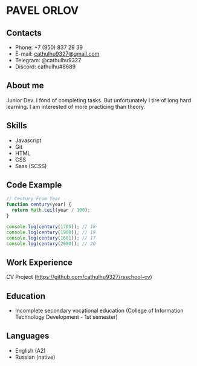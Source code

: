 # PAVEL ORLOV

## Contacts
- Phone: +7 (950) 837 29 39
- E-mail: cathulhu9327@gmail.com
- Telegram: @cathulhu9327
- Discord: cathulhu#8689


## About me
Junior Dev. I fond of completing tasks. But unfortunately I tire of long hard learning. I am interested of more practicing than theory.   

## Skills
- Javascript
- Git
- HTML
- CSS
- Sass (SCSS)

## Code Example
```javascript
// Century From Year
function century(year) {
  return Math.ceil(year / 100);
}

console.log(century(1705)); // 18
console.log(century(1900)); // 19
console.log(century(1601)); // 17
console.log(century(2000)); // 20
```

## Work Experience
CV Project (https://github.com/cathulhu9327/rsschool-cv)


## Education
- Incomplete secondary vocational education (College of Information Technology Development - 1st semester)


## Languages
- English (A2)
- Russian (native)